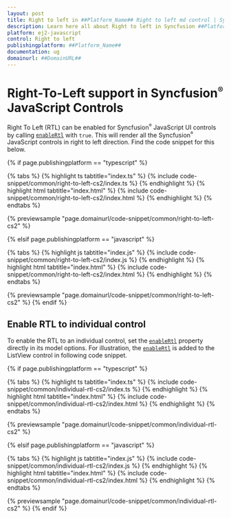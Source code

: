 ```yaml
---
layout: post
title: Right to left in ##Platform_Name## Right to left md control | Syncfusion
description: Learn here all about Right to left in Syncfusion ##Platform_Name## Right to left md control of Syncfusion Essential JS 2 and more.
platform: ej2-javascript
control: Right to left 
publishingplatform: ##Platform_Name##
documentation: ug
domainurl: ##DomainURL##
---
```


# Right-To-Left support in Syncfusion<sup style="font-size:70%">&reg;</sup> JavaScript Controls

Right To Left (RTL) can be enabled for Syncfusion<sup style="font-size:70%">&reg;</sup> JavaScript UI controls by calling [`enableRtl`](./api/base/staticFunctions#enablertl) with
`true`. This will render all the Syncfusion<sup style="font-size:70%">&reg;</sup> JavaScript controls in right to left direction. Find the code snippet
for this below.

{% if page.publishingplatform == "typescript" %}

 {% tabs %}
{% highlight ts tabtitle="index.ts" %}
{% include code-snippet/common/right-to-left-cs2/index.ts %}
{% endhighlight %}
{% highlight html tabtitle="index.html" %}
{% include code-snippet/common/right-to-left-cs2/index.html %}
{% endhighlight %}
{% endtabs %}
        
{% previewsample "page.domainurl/code-snippet/common/right-to-left-cs2" %}

{% elsif page.publishingplatform == "javascript" %}

{% tabs %}
{% highlight js tabtitle="index.js" %}
{% include code-snippet/common/right-to-left-cs2/index.js %}
{% endhighlight %}
{% highlight html tabtitle="index.html" %}
{% include code-snippet/common/right-to-left-cs2/index.html %}
{% endhighlight %}
{% endtabs %}

{% previewsample "page.domainurl/code-snippet/common/right-to-left-cs2" %}
{% endif %}

## Enable RTL to individual control

To enable the RTL to an individual control, set the [`enableRtl`](./api/base/component#enablertl) property directly in its model options. For illustration, the [`enableRtl`](./api/base/component#enablertl) is added to the ListView control in following code snippet.

{% if page.publishingplatform == "typescript" %}

 {% tabs %}
{% highlight ts tabtitle="index.ts" %}
{% include code-snippet/common/individual-rtl-cs2/index.ts %}
{% endhighlight %}
{% highlight html tabtitle="index.html" %}
{% include code-snippet/common/individual-rtl-cs2/index.html %}
{% endhighlight %}
{% endtabs %}
        
{% previewsample "page.domainurl/code-snippet/common/individual-rtl-cs2" %}

{% elsif page.publishingplatform == "javascript" %}

{% tabs %}
{% highlight js tabtitle="index.js" %}
{% include code-snippet/common/individual-rtl-cs2/index.js %}
{% endhighlight %}
{% highlight html tabtitle="index.html" %}
{% include code-snippet/common/individual-rtl-cs2/index.html %}
{% endhighlight %}
{% endtabs %}

{% previewsample "page.domainurl/code-snippet/common/individual-rtl-cs2" %}
{% endif %}